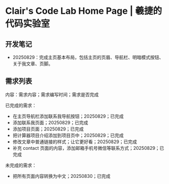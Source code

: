 # Clair's Code Lab Home Page | 羲捷的代码实验室

## 开发笔记

- 20250829：完成主页基本布局，包括主页的页眉、导航栏、明暗模式按钮、关于我文章、页脚。

## 需求列表

内容：需求内容；需求编写时间；需求是否完成

已完成的需求：

- 在主页导航栏添加联系我导航按钮；20250829；已完成
- 添加联系我页面；20250829；已完成
- 添加项目页面；20250829；已完成
- 把计算器项目介绍添加到项目页中；20250829；已完成
- 修改文章中普通链接的样式；让它更好看；20250829；已完成
- 补充 contact 页面的内容，添加邮箱手机号微信等联系方式；20250829；已完成

未完成的需求：

- 把所有页面内容转换为中文；20250830；已完成
